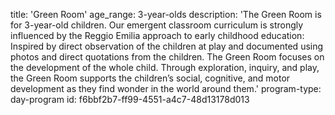 title: 'Green Room'
age_range: 3-year-olds
description: 'The Green Room is for 3-year-old children. Our emergent classroom curriculum is strongly influenced by the Reggio Emilia approach to early childhood education: Inspired by direct observation of the children at play and documented using photos and direct quotations from the children. The Green Room focuses on the development of the whole child. Through exploration, inquiry, and play, the Green Room supports the children’s social, cognitive, and motor development as they find wonder in the world around them.'
program-type: day-program
id: f6bbf2b7-ff99-4551-a4c7-48d13178d013
